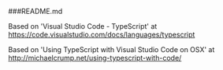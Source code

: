 ###README.md

Based on 'Visual Studio Code - TypeScript' at https://code.visualstudio.com/docs/languages/typescript

Based on 'Using TypeScript with Visual Studio Code on OSX' at http://michaelcrump.net/using-typescript-with-code/
